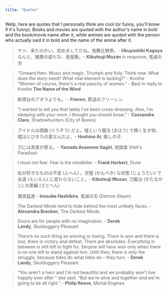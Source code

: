```yaml
---
title: "Quotes"
---
```


Welp, here are quotes that I personally think are cool (or funny, you'll know if it's funny). Books and movies are quoted with the author's name in bold and the book/movie name after it, while animes are quoted with the person who actually said it in bold and the name of the anime after it.

>ヤァ、来たのかい。初めましてだね。鬼舞辻無慘。- **Ubuyashiki Kaguya**
>なんと、醜悪の姿だな、産屋敷。- **Kibutsuji Muzan** in response, 鬼滅の刃

>"Onward then. Music and magic. Triumph and folly. Think now. What does the story need? What vital element is lacking?" - Kvothe
>"Women of course, there's a real paucity of women."  - Bast in reply to Kvothe
>**The Name of the Wind**

>断頭台のアオラよりも。 -  **Frieren**, 葬送のフリーレン

>"I wanted to tell you that lately I've been cross-dressing. Also, I'm sleeping with your mom. I thought you should know." - **Cassandra Clare**, Shadowhunters (City of Bones)

>アイドルは偶像 (ぐうぞう) だよ。噓という魔法 (まほう) で輝く生き物、噓はとびきりの愛なんだよ。- **Hoshino Ai**, 推しの子

>刀には真実が移る。- **Yamada Asaemon Sagiri**, 地獄楽 (Hell's Paradise)

>I must not fear. Fear is the mindkiller. - **Frank Herbert**, Dune

>私が好きなものは不変 (ふへん) 。完璧 (かんぺき) な状態 (じょうたい) で永遠 (えいえん) に変わらないこと。- **Kibutsuji Muzan**, 刀鍛冶 (かたなかじ) の里編 (さとへん)

>猪突猛進 - **Inosuke Hashibira**, 鬼滅の刃 (Demon Slayer)

>The Darkest Minds tend to hide behind the most unlikely faces. - **Alexandra Bracken**, The Darkest Minds

>Doors are for people with no imagination.  - **Derek Landy**, Skulduggery Pleasant

>There’s no such thing as winning or losing. There is won and there is lost, there is victory and defeat. There are absolutes. Everything in between is still left to fight for. Serpine will have won only when there is no one left to stand against him. Until then, there is only the struggle, because tides do what tides do – they turn.  - **Derek Landy**, Skulduggery Pleasant

>“You aren't a hero and I'm not beautiful and we probably won't live happily ever after " she said. "But we're alive and together and we're going to be all right.”  - **Philip Reeve**, Mortal Engines
